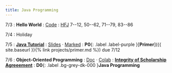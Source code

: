 ```yaml
---
title: Java Programming
---
```


7/3
: **Hello World**
  : [Code](https://gist.github.com/kevinlin1/84ab2025f9508b0888fc4ad611a30b3c)
: [HFJ](https://www.rcsdk12.org/cms/lib/NY01001156/Centricity/Domain/4951/Head_First_Java_Second_Edition.pdf) 7--12, 50--62, 71--79, 83--86

7/4
: Holiday

7/5
: [**Java Tutorial**](https://cse12x.github.io/java-tutorial/)
  : [Slides](https://drive.google.com/file/d/1Zk7BsmyKp63h8yno3B_jOZm2uOZ8Jkll/view?usp=drive_link) &middot;
    [Marked](https://drive.google.com/file/d/1lno4sLWeX5iY6MwcfZWbUUCJlUNHKeGF/view?usp=drive_link)
: **P0**{: .label .label-purple }[**Primer**]({{ site.baseurl }}{% link projects/primer.md %}) due 7/12

7/6
: **Object-Oriented Programming**
  : [Doc](https://docs.google.com/document/d/1yOXP0dJjdzCJFmHtAdWJ-eSVj-9zGNurH8xoW1afXGY/copy) &middot;
    [Colab](https://colab.research.google.com/drive/1_-UR_advg-9J4o1WwWBvawPfFv0ZEdpm?usp=sharing)
: [**Integrity of Scholarship Agreeement**](https://docs.google.com/forms/d/e/1FAIpQLSdsXF3h_G5HLwUKge20nzLCH4ovmzvax7qDOYb2GXAUi2_Kog/viewform?usp=sf_link)
: **D0**{: .label .bg-grey-dk-000 }**Java Programming**
